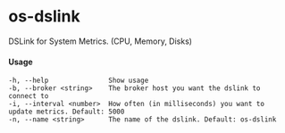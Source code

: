 # os-dslink
DSLink for System Metrics. (CPU, Memory, Disks)

#### Usage

    -h, --help				 Show usage
    -b, --broker <string>    The broker host you want the dslink to connect to
    -i, --interval <number>  How often (in milliseconds) you want to update metrics. Default: 5000
    -n, --name <string>      The name of the dslink. Default: os-dslink


